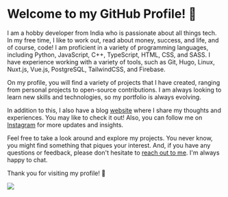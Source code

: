 # Welcome to my GitHub Profile! 🚀

 I am a hobby developer from India who is passionate about all things tech. In my free time, I like to work out, read about money, success, and life, and of course, code! I am proficient in a variety of programming languages, including Python, JavaScript, C++, TypeScript, HTML, CSS, and SASS. I have experience working with a variety of tools, such as Git, Hugo, Linux, Nuxt.js, Vue.js, PostgreSQL, TailwindCSS, and Firebase.

On my profile, you will find a variety of projects that I have created, ranging from personal projects to open-source contributions. I am always looking to learn new skills and technologies, so my portfolio is always evolving.

In addition to this, I also have a blog [website](https://www.vaibhav.studio/) where I share my thoughts and experiences. You may like to check it out! Also, you can follow me on [Instagram](https://instagram.com/vaibhav_studio/) for more updates and insights.

Feel free to take a look around and explore my projects. You never know, you might find something that piques your interest. And, if you have any questions or feedback, please don't hesitate to [reach out to me](https://www.vaibhav.studio/contact/). I'm always happy to chat.

Thank you for visiting my profile! 🙏

<img align="left" src="https://github-stats-alpha.vercel.app/api?username=VaibhavSys&cc=000&tc=fff&ic=fff&bc=000" />
